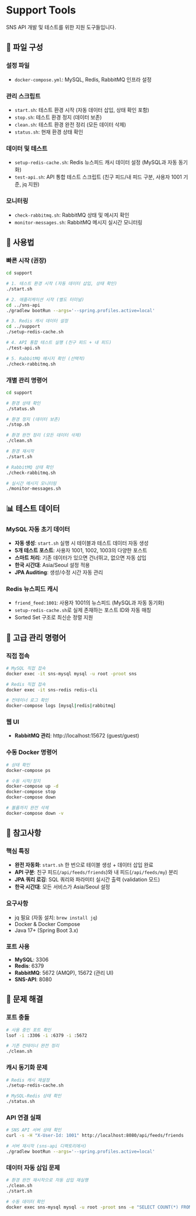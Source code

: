 # Support Tools

SNS API 개발 및 테스트를 위한 지원 도구들입니다.

## 📁 파일 구성

### 설정 파일
- `docker-compose.yml`: MySQL, Redis, RabbitMQ 인프라 설정

### 관리 스크립트
- `start.sh`: 테스트 환경 시작 (자동 데이터 삽입, 상태 확인 포함)
- `stop.sh`: 테스트 환경 정지 (데이터 보존)
- `clean.sh`: 테스트 환경 완전 정리 (모든 데이터 삭제)
- `status.sh`: 현재 환경 상태 확인

### 데이터 및 테스트
- `setup-redis-cache.sh`: Redis 뉴스피드 캐시 데이터 설정 (MySQL과 자동 동기화)
- `test-api.sh`: API 통합 테스트 스크립트 (친구 피드/내 피드 구분, 사용자 1001 기준, jq 지원)

### 모니터링
- `check-rabbitmq.sh`: RabbitMQ 상태 및 메시지 확인
- `monitor-messages.sh`: RabbitMQ 메시지 실시간 모니터링

## 🚀 사용법

### 빠른 시작 (권장)
```bash
cd support

# 1. 테스트 환경 시작 (자동 데이터 삽입, 상태 확인)
./start.sh

# 2. 애플리케이션 시작 (별도 터미널)
cd ../sns-api
./gradlew bootRun --args='--spring.profiles.active=local'

# 3. Redis 캐시 데이터 설정
cd ../support
./setup-redis-cache.sh

# 4. API 통합 테스트 실행 (친구 피드 + 내 피드)
./test-api.sh

# 5. RabbitMQ 메시지 확인 (선택적)
./check-rabbitmq.sh
```

### 개별 관리 명령어
```bash
cd support

# 환경 상태 확인
./status.sh

# 환경 정지 (데이터 보존)
./stop.sh

# 환경 완전 정리 (모든 데이터 삭제)
./clean.sh

# 환경 재시작
./start.sh

# RabbitMQ 상태 확인
./check-rabbitmq.sh

# 실시간 메시지 모니터링 
./monitor-messages.sh
```

## 📊 테스트 데이터

### MySQL 자동 초기 데이터
- **자동 생성**: `start.sh` 실행 시 테이블과 테스트 데이터 자동 생성
- **5개 테스트 포스트**: 사용자 1001, 1002, 1003의 다양한 포스트
- **스마트 처리**: 기존 데이터가 있으면 건너뛰고, 없으면 자동 삽입
- **한국 시간대**: Asia/Seoul 설정 적용
- **JPA Auditing**: 생성/수정 시간 자동 관리

### Redis 뉴스피드 캐시
- `friend_feed:1001`: 사용자 1001의 뉴스피드 (MySQL과 자동 동기화)
- `setup-redis-cache.sh`로 실제 존재하는 포스트 ID와 자동 매칭
- Sorted Set 구조로 최신순 정렬 지원

## 🔧 고급 관리 명령어

### 직접 접속
```bash
# MySQL 직접 접속
docker exec -it sns-mysql mysql -u root -proot sns

# Redis 직접 접속  
docker exec -it sns-redis redis-cli

# 컨테이너 로그 확인
docker-compose logs [mysql|redis|rabbitmq]
```

### 웹 UI
- **RabbitMQ 관리**: http://localhost:15672 (guest/guest)

### 수동 Docker 명령어
```bash
# 상태 확인
docker-compose ps

# 수동 시작/정지
docker-compose up -d
docker-compose stop
docker-compose down

# 볼륨까지 완전 삭제
docker-compose down -v
```

## 📝 참고사항

### 핵심 특징
- **완전 자동화**: `start.sh` 한 번으로 테이블 생성 + 데이터 삽입 완료
- **API 구분**: 친구 피드(`/api/feeds/friends`)와 내 피드(`/api/feeds/my`) 분리
- **JPA 쿼리 로깅**: SQL 쿼리와 파라미터 실시간 출력 (validation 모드)
- **한국 시간대**: 모든 서비스가 Asia/Seoul 설정

### 요구사항
- jq 필요 (자동 설치: `brew install jq`)
- Docker & Docker Compose
- Java 17+ (Spring Boot 3.x)

### 포트 사용
- **MySQL**: 3306
- **Redis**: 6379  
- **RabbitMQ**: 5672 (AMQP), 15672 (관리 UI)
- **SNS-API**: 8080

## 🐛 문제 해결

### 포트 충돌
```bash
# 사용 중인 포트 확인
lsof -i :3306 -i :6379 -i :5672

# 기존 컨테이너 완전 정리
./clean.sh
```

### 캐시 동기화 문제
```bash
# Redis 캐시 재설정
./setup-redis-cache.sh

# MySQL-Redis 상태 확인
./status.sh
```

### API 연결 실패
```bash
# SNS API 서버 상태 확인
curl -s -H "X-User-Id: 1001" http://localhost:8080/api/feeds/friends

# 서버 재시작 (sns-api 디렉토리에서)
./gradlew bootRun --args='--spring.profiles.active=local'
```

### 데이터 자동 삽입 문제
```bash
# 환경 완전 재시작으로 자동 삽입 재실행
./clean.sh
./start.sh

# 수동 데이터 확인
docker exec sns-mysql mysql -u root -proot sns -e "SELECT COUNT(*) FROM posts;"
```

